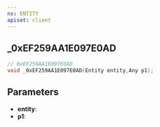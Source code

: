```yaml
---
ns: ENTITY
apiset: client
---
```

## _0xEF259AA1E097E0AD

```c
// 0xEF259AA1E097E0AD
void _0xEF259AA1E097E0AD(Entity entity,Any p1);
```


## Parameters
* **entity**:
* **p1**: